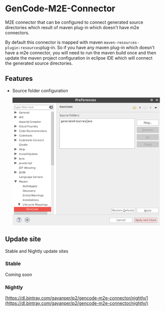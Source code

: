 # GenCode-M2E-Connector
M2E connector that can be configured to connect generated source directories which result of maven plug-in which doesn't have m2e connectors. 

By default this connector is mapped with maven `maven-resources-plugin:resources`plug-in. So if you have any maven plug-in which doesn't have a m2e connector, you will need to run the maven build once and then update the maven project configuration in eclipse IDE which will connect the generated source directories.

## Features

- Source folder configuration 

  ![](images/sources-config.png)


## Update site
Stable and Nightly update sites
### Stable

Coming soon

### Nightly
[https://dl.bintray.com/gayanper/p2/gencode-m2e-connector/nightly/](https://dl.bintray.com/gayanper/p2/gencode-m2e-connector/nightly/)

